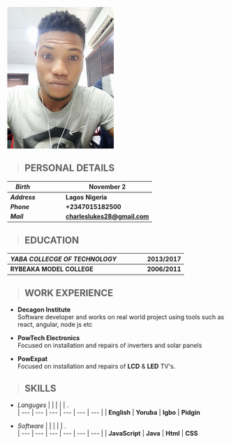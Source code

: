 ![Charles Picture](img/smaller.jpg)
>  ## **PERSONAL DETAILS**  

  *Birth* |  |  |  |   | November 2 
   | --- | --- | --- | --- | --- | ---   
   __*Address*__  |  |  |  |   | **Lagos Nigeria**
   __*Phone*__ |  |  |  |   | **+2347015182500**  
   __*Mail*__  |  |  |  |   | **charleslukes28@gmail.com**
  

>  ## **EDUCATION**    
  *YABA COLLECGE OF TECHNOLOGY* |  |  |  |   | 2013/2017
   | --- | --- | --- | --- | --- | ---  
 __RYBEAKA MODEL COLLEGE__ |  |  |  |   | **2006/2011**

>  ## **WORK EXPERIENCE**    
* __Decagon Institute__  
Software developer and works on real world project using tools such as react, angular, node js etc 
* __PowTech Electronics__  
Focused on installation and repairs of inverters and solar panels

* __PowExpat__  
Focused on installation and repairs of **LCD** & **LED** TV's.

>  ## **SKILLS**    
* _Languges_  |  |  |  |   | .   
| --- | --- | --- | --- | --- | --- 
 |  | **English** | **Yoruba**  | **Igbo**  | **Pidgin**   
 

*  _Software_  |  |  |  |   | .  
 | --- | --- | --- | --- | --- | --- 
 |  | **JavaScript** | **Java** | **Html**  |  **CSS**  








